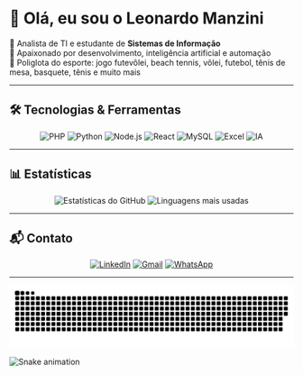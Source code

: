 # 👋 Olá, eu sou o Leonardo Manzini  

📌 Analista de TI e estudante de **Sistemas de Informação**  
🚀 Apaixonado por desenvolvimento, inteligência artificial e automação  
🏐 Poliglota do esporte: jogo futevôlei, beach tennis, vôlei, futebol, tênis de mesa, basquete, tênis e muito mais  

---

## 🛠️ Tecnologias & Ferramentas  

<div align="center">

![PHP](https://img.shields.io/badge/PHP-777BB4?style=for-the-badge&logo=php&logoColor=white)
![Python](https://img.shields.io/badge/Python-3776AB?style=for-the-badge&logo=python&logoColor=white)
![Node.js](https://img.shields.io/badge/Node.js-339933?style=for-the-badge&logo=nodedotjs&logoColor=white)
![React](https://img.shields.io/badge/React-61DAFB?style=for-the-badge&logo=react&logoColor=black)
![MySQL](https://img.shields.io/badge/MySQL-4479A1?style=for-the-badge&logo=mysql&logoColor=white)
![Excel](https://img.shields.io/badge/Excel-217346?style=for-the-badge&logo=microsoft-excel&logoColor=white)
![IA](https://img.shields.io/badge/Inteligência%20Artificial-FF6F61?style=for-the-badge&logo=openai&logoColor=white)

</div>  

---

## 📊 Estatísticas

<div align="center">
  <img height="180em" width="49%" src="https://github-readme-stats.vercel.app/api?username=leomanzini-dev&show_icons=true&theme=radical" alt="Estatísticas do GitHub"/>
  <img height="180em" width="49%" src="https://github-readme-stats.vercel.app/api/top-langs/?username=leomanzini-dev&layout=compact&theme=radical" alt="Linguagens mais usadas"/>
</div>  

---

## 📬 Contato  

<div align="center">

[![LinkedIn](https://img.shields.io/badge/LinkedIn-0077B5?style=for-the-badge&logo=linkedin&logoColor=white)](https://www.linkedin.com/in/leonardo-emanuel-manzini/)
[![Gmail](https://img.shields.io/badge/Email-D14836?style=for-the-badge&logo=gmail&logoColor=white)](mailto:leonardomanzini08@gmail.com)
[![WhatsApp](https://img.shields.io/badge/WhatsApp-25D366?style=for-the-badge&logo=whatsapp&logoColor=white)](https://wa.me/5516992837110)

</div>  

---

<div align="center">

![Pac-Man snake animation](https://github.com/leomanzini-dev/leomanzini-dev/blob/output/github-contribution-grid-snake.svg)

</div>

![Snake animation](https://github.com/LeonardoManzini/LeonardoManzini/blob/output/github-contribution-grid-snake.svg)

